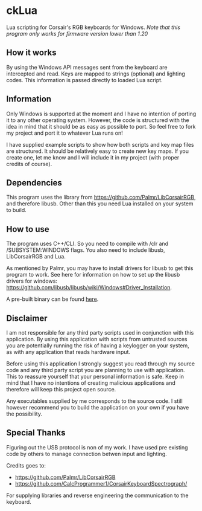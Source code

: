 # ckLua
Lua scripting for Corsair's RGB keyboards for Windows. *Note that this program only works for firmware version lower than 1.20*

## How it works
By using the Windows API messages sent from the keyboard are intercepted and read. Keys are mapped to strings (optional) and lighting codes. This information is passed directly to loaded Lua script.

## Information
Only Windows is supported at the moment and I have no intention of porting it to any other operating system. However, the code is structured with the idea in mind that it should be as easy as possible to port. So feel free to fork my project and port it to whatever Lua runs on!

I have supplied example scripts to show how both scripts and key map files are structured. It should be relatively easy to create new key maps. If you create one, let me know and I will include it in my project (with proper credits of course).

## Dependencies
This program uses the library from https://github.com/Palmr/LibCorsairRGB, and therefore libusb. Other than this you need Lua installed on your system to build.

## How to use
The program uses C++/CLI. So you need to compile with /clr and /SUBSYSTEM:WINDOWS flags. You also need to include libusb, LibCorsairRGB and Lua.

As mentioned by Palmr, you may have to install drivers for libusb to get this program to work. See here for information on how to set up the libusb drivers for windows: https://github.com/libusb/libusb/wiki/Windows#Driver_Installation.

A pre-built binary can be found [here](https://github.com/Jeflux/ckLua/blob/master/_misc/ckLuaBin.zip).

## Disclaimer
I am not responsible for any third party scripts used in conjunction with this application. By using this application with scripts from untrusted sources you are potentially running the risk of having a keylogger on your system, as with any application that reads hardware input.

Before using this application I strongly suggest you read through my source code and any third party script you are planning to use with application. This to reassure yourself that your personal information is safe. Keep in mind that I have no intentions of creating malicious applications and therefore will keep this project open source.

Any executables supplied by me corresponds to the source code. I still however recommend you to build the application on your own if you have the possibility.

## Special Thanks

Figuring out the USB protocol is non of my work. I have used pre existing code by others to manage connection betwen input and lighting.

Credits goes to:
* https://github.com/Palmr/LibCorsairRGB
* https://github.com/CalcProgrammer1/CorsairKeyboardSpectrograph/

For supplying libraries and reverse engineering the communication to the keyboard.
